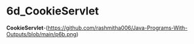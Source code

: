 # 6d_CookieServlet

**CookieServlet**-(https://github.com/rashmitha006/Java-Programs-With-Outputs/blob/main/p6b.png)

